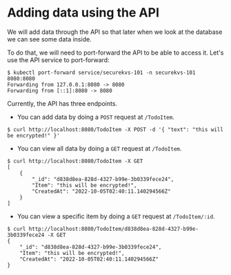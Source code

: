 # Adding data using the API
We will add data through the API so that later when we look at the database we can see some data inside.

To do that, we will need to port-forward the API to be able to access it. Let's use the API service to port-forward:

```shell
$ kubectl port-forward service/securekvs-101 -n securekvs-101 8080:8080
Forwarding from 127.0.0.1:8080 -> 8080
Forwarding from [::1]:8080 -> 8080
```

Currently, the API has three endpoints.

* You can add data by doing a `POST` request at `/TodoItem`.

```shell
$ curl http://localhost:8080/TodoItem -X POST -d '{ "text": "this will be encrypted!" }'
```

* You can view all data by doing a `GET` request at `/TodoItem`. 

```shell
$ curl http://localhost:8080/TodoItem -X GET
[
    {
        "_id": "d838d8ea-828d-4327-b99e-3b0339fece24",
        "Item": "this will be encrypted!",
        "CreatedAt": "2022-10-05T02:40:11.140294566Z"
    }
]
```

* You can view a specific item by doing a `GET` request at `/TodoItem/:id`.

```shell
$ curl http://localhost:8080/TodoItem/d838d8ea-828d-4327-b99e-3b0339fece24 -X GET
{
    "_id": "d838d8ea-828d-4327-b99e-3b0339fece24",
    "Item": "this will be encrypted!",
    "CreatedAt": "2022-10-05T02:40:11.140294566Z"
}
```